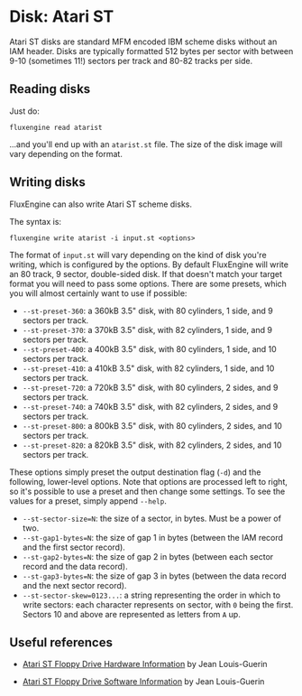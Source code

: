Disk: Atari ST
==============

Atari ST disks are standard MFM encoded IBM scheme disks without an IAM header.
Disks are typically formatted 512 bytes per sector with between 9-10 (sometimes
11!) sectors per track and 80-82 tracks per side.


Reading disks
-------------

Just do:

    fluxengine read atarist

...and you'll end up with an `atarist.st` file. The size of the disk image will
vary depending on the format.

Writing disks
-------------

FluxEngine can also write Atari ST scheme disks.

The syntax is:

    fluxengine write atarist -i input.st <options>

The format of `input.st` will vary depending on the kind of disk you're writing,
which is configured by the options. By default FluxEngine will write an 80
track, 9 sector, double-sided disk. If that doesn't match your target format you
will need to pass some options. There are some presets, which you will almost
certainly want to use if possible:

  - `--st-preset-360`: a 360kB 3.5" disk, with 80 cylinders,
  1 side, and 9 sectors per track.
  - `--st-preset-370`: a 370kB 3.5" disk, with 82 cylinders,
  1 side, and 9 sectors per track.
  - `--st-preset-400`: a 400kB 3.5" disk, with 80 cylinders,
  1 side, and 10 sectors per track.
  - `--st-preset-410`: a 410kB 3.5" disk, with 82 cylinders,
  1 side, and 10 sectors per track.
  - `--st-preset-720`: a 720kB 3.5" disk, with 80 cylinders,
  2 sides, and 9 sectors per track.
  - `--st-preset-740`: a 740kB 3.5" disk, with 82 cylinders,
  2 sides, and 9 sectors per track.
  - `--st-preset-800`: a 800kB 3.5" disk, with 80 cylinders,
  2 sides, and 10 sectors per track.
  - `--st-preset-820`: a 820kB 3.5" disk, with 82 cylinders,
  2 sides, and 10 sectors per track.

These options simply preset the output destination flag (`-d`) and the
following, lower-level options. Note that options are processed left to right,
so it's possible to use a preset and then change some settings. To see the
values for a preset, simply append `--help`.
  - `--st-sector-size=N`: the size of a sector, in bytes. Must be a power of
  two.
  - `--st-gap1-bytes=N`: the size of gap 1 in bytes (between the IAM record
  and the first sector record).
  - `--st-gap2-bytes=N`: the size of gap 2 in bytes (between each sector
  record and the data record).
  - `--st-gap3-bytes=N`: the size of gap 3 in bytes (between the data record
  and the next sector record).
  - `--st-sector-skew=0123...`: a string representing the order in which to
  write sectors: each character represents on sector, with `0` being the
  first. Sectors 10 and above are represented as letters from `A` up.


Useful references
-----------------

  - [Atari ST Floppy Drive Hardware Information](https://info-coach.fr/atari/hardware/FD-Hard.php) by Jean Louis-Guerin

  - [Atari ST Floppy Drive Software Information](https://info-coach.fr/atari/software/FD-Soft.php) by Jean Louis-Guerin
